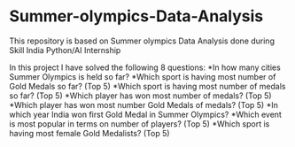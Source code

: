 # Summer-olympics-Data-Analysis
This repository is based on Summer olympics Data Analysis done during Skill India Python/AI Internship 

In this project I have solved the following 8 questions:
       *In how many cities Summer Olympics is held so far?
       *Which sport is having most number of Gold Medals so far? (Top 5)
       *Which sport is having most number of medals so far? (Top 5)
       *Which player has won most number of medals? (Top 5)
       *Which player has won most number Gold Medals of medals? (Top 5)
       *In which year India won first Gold Medal in Summer Olympics?
       *Which event is most popular in terms on number of players? (Top 5)
       *Which sport is having most female Gold Medalists? (Top 5)

